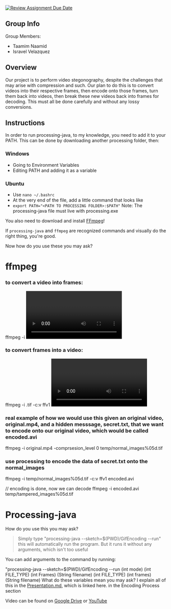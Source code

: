 [![Review Assignment Due Date](https://classroom.github.com/assets/deadline-readme-button-24ddc0f5d75046c5622901739e7c5dd533143b0c8e959d652212380cedb1ea36.svg)](https://classroom.github.com/a/ecp4su41)

## Group Info
Group Members:
- Taamim Naamid
- Isravel Velazquez

## Overview

Our project is to perform video stegonography, despite the challenges that may arise with compression and such.
Our plan to do this is to convert videos into their respective frames, then encode onto those frames, turn them back into videos, then break these new videos back into frames for decoding. This must all be done carefully and without any lossy conversions.

## Instructions
In order to run processing-java, to my knowledge, you need to add it to your PATH.
This can be done by downloading another processing folder, then:
### Windows
- Going to Environment Variables
- Editing PATH and adding it as a variable
### Ubuntu
- Use `nano ~/.bashrc`
- At the very end of the file, add a little command that looks like
- `export PATH="<PATH TO PROCESSING FOLDER>:$PATH"`
Note: The processing-java file must live with processing.exe

You also need to download and install [FFmpeg](https://ffmpeg.org/download.html)!

If `processing-java` and `ffmpeg` are recognized commands and visually do the right thing, you're good.

Now how do you use these you may ask?

# ffmpeg

### to convert a video into frames:

ffmpeg -i <video> <images>.tif

### to convert frames into a video:
ffmpeg -i <frames>.tif -c:v ffv1 <video>.avi


### real example of how we would use this given an original video, original.mp4, and a hidden messsage, secret.txt, that we want to encode onto our original video, which would be called encoded.avi 
ffmpeg -i original.mp4 -comprsesion_level 0 temp/normal_images%05d.tif

### use processing to encode the data of secret.txt onto the normal_images
ffmpeg -i temp/normal_images%05d.tif -c:v ffv1 encoded.avi

// encoding is done, now we can decode
ffmpeg -i encoded.avi temp/tampered_images%05d.tif

# Processing-java

How do you use this you may ask?
> Simply type "processing-java --sketch=$(PWD)/GifEncoding --run"
this will automatically run the program. But it runs it without any arguments, which isn't too useful

You can add arguments to the command by running:

"processing-java --sketch=$(PWD)/GifEncoding --run (int mode) (int FILE_TYPE) (int Frames) (String filename) (int FILE_TYPE) (int frames) (String filename)
What do these variables mean you may ask? I explain all of this in the [Presentation.md](PRESENTATION.md), which is linked here. in the Encoding Process section

Video can be found on [Google Drive](https://drive.google.com/file/d/1dOM2_Q48wBHdOtsYB62wtqTG4hrdoTik/view?usp=sharing) or [YouTube](https://youtu.be/ui2EVS3BS-M)